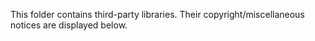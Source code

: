 This folder contains third-party libraries. Their copyright/miscellaneous notices are displayed below.
